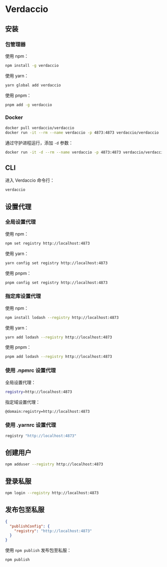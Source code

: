 # Verdaccio

## 安装

### 包管理器

使用 npm：

```bash
npm install -g verdaccio
```

使用 yarn：

```bash
yarn global add verdaccio
```

使用 pnpm：

```bash
pnpm add -g verdaccio
```

### Docker

```bash
docker pull verdaccio/verdaccio
docker run -it --rm --name verdaccio -p 4873:4873 verdaccio/verdaccio
```

通过守护进程运行，添加 `-d` 参数：

```bash
docker run -it -d --rm --name verdaccio -p 4873:4873 verdaccio/verdaccio
```

## CLI

进入 Verdaccio 命令行：

```bash
verdaccio
```

## 设置代理

### 全局设置代理

使用 npm：

```bash
npm set registry http://localhost:4873
```

使用 yarn：

```bash
yarn config set registry http://localhost:4873
```

使用 pnpm：

```bash
pnpm config set registry http://localhost:4873
```

### 指定库设置代理

使用 npm：

```bash
npm install lodash --registry http://localhost:4873
```

使用 yarn：

```bash
yarn add lodash --registry http://localhost:4873
```

使用 pnpm：

```bash
pnpm add lodash --registry http://localhost:4873
```

### 使用 .npmrc 设置代理

全局设置代理：

```bash title=".npmrc"
registry=http://localhost:4873
```

指定域设置代理：

```bash title=".npmrc"
@domain:registry=http://localhost:4873
```

### 使用 .yarnrc 设置代理

```bash title=".yarnrc"
registry "http://localhost:4873"
```

## 创建用户

```bash
npm adduser --registry http://localhost:4873
```

## 登录私服

```bash
npm login --registry http://localhost:4873
```

## 发布包至私服

```json title="package.json"
{
  "publishConfig": {
    "registry": "http://localhost:4873"
  }
}
```

使用 `npm publish` 发布包至私服：

```bash
npm publish
```
